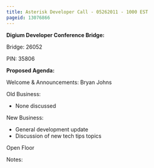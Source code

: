 ```yaml
---
title: Asterisk Developer Call - 05262011 - 1000 EST
pageid: 13076866
---
```


**Digium Developer Conference Bridge:**


Bridge:  26052


PIN:  35806


**Proposed Agenda:**


Welcome & Announcements:  Bryan Johns


Old Business:


* None discussed


New Business:


* General development update
* Discussion of new tech tips topics


Open Floor


Notes:


